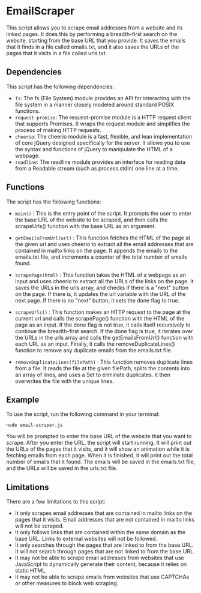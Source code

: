 # EmailScraper

This script allows you to scrape email addresses from a website and its linked pages. It does this by performing a breadth-first search on the website, starting from the base URL that you provide. It saves the emails that it finds in a file called emails.txt, and it also saves the URLs of the pages that it visits in a file called urls.txt.

## Dependencies

This script has the following dependencies:

- ```fs```: The fs (File System) module provides an API for interacting with the file system in a manner closely modeled around standard POSIX functions.
- ```request-promise```: The request-promise module is a HTTP request client that supports Promises. It wraps the request module and simplifies the process of making HTTP requests.
- ```cheerio```: The cheerio module is a fast, flexible, and lean implementation of core jQuery designed specifically for the server. It allows you to use the syntax and functions of jQuery to manipulate the HTML of a webpage.
- ```readline```: The readline module provides an interface for reading data from a Readable stream (such as process.stdin) one line at a time.

## Functions

The script has the following functions:

- ```main()``` : This is the entry point of the script. It prompts the user to enter the base URL of the website to be scraped, and then calls the scrapeUrls() function with the base URL as an argument.

- ```getEmailsFromUrl(url)``` : This function fetches the HTML of the page at the given url and uses cheerio to extract all the email addresses that are contained in mailto links on the page. It appends the emails to the emails.txt file, and increments a counter of the total number of emails found.
- ```scrapePage(html)``` : This function takes the HTML of a webpage as an input and uses cheerio to extract all the URLs of the links on the page. It saves the URLs in the urls array, and checks if there is a "next" button on the page. If there is, it updates the url variable with the URL of the next page. If there is no "next" button, it sets the done flag to true.
- ```scrapeUrls()``` : This function makes an HTTP request to the page at the current url and calls the scrapePage() function with the HTML of the page as an input. If the done flag is not true, it calls itself recursively to continue the breadth-first search. If the done flag is true, it iterates over the URLs in the urls array and calls the getEmailsFromUrl() function with each URL as an input. Finally, it calls the removeDuplicateLines() function to remove any duplicate emails from the emails.txt file.
- ```removeDuplicateLines(filePath)``` : This function removes duplicate lines from a file. It reads the file at the given filePath, splits the contents into an array of lines, and uses a Set to eliminate duplicates. It then overwrites the file with the unique lines.

## Example

To use the script, run the following command in your terminal:

```
node email-scraper.js
```

You will be prompted to enter the base URL of the website that you want to scrape. After you enter the URL, the script will start running. It will print out the URLs of the pages that it visits, and it will show an animation while it is fetching emails from each page. When it is finished, it will print out the total number of emails that it found. The emails will be saved in the emails.txt file, and the URLs will be saved in the urls.txt file.

## Limitations

There are a few limitations to this script:

- It only scrapes email addresses that are contained in mailto links on the pages that it visits. Email addresses that are not contained in mailto links will not be scraped.
- It only follows links that are contained within the same domain as the base URL. Links to external websites will not be followed.
- It only searches through the pages that are linked to from the base URL. It will not search through pages that are not linked to from the base URL.
- It may not be able to scrape email addresses from websites that use JavaScript to dynamically generate their content, because it relies on static HTML.
- It may not be able to scrape emails from websites that use CAPTCHAs or other measures to block web scraping.



